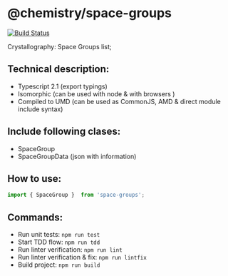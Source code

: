 # @chemistry/space-groups
[![Build Status](https://travis-ci.com/vreshch/space-groups.svg?token=KeX5irpaztoiyZmMEffK&branch=master)](https://travis-ci.com/vreshch/space-groups)

Crystallography: Space Groups list;

## Technical description:
  * Typescript 2.1 (export typings)
  * Isomorphic (can be used with node & with browsers )
  * Compiled to UMD (can be used as CommonJS, AMD & direct module include syntax)

## Include following clases:
  * SpaceGroup
  * SpaceGroupData (json with information)

## How to use:
```javascript
import { SpaceGroup }  from 'space-groups';
```

## Commands:
  * Run unit tests: `npm run test`
  * Start TDD flow: `npm run tdd`
  * Run linter verification: `npm run lint`
  * Run linter verification & fix: `npm run lintfix`
  * Build project: `npm run build`
